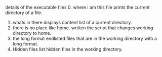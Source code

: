 details of the executable files
0. where i am
this file prints the current directory of a file.
1. whats in there
displays content list of a current directory.
2. there is no place like home.
written the script that changes working directory to home.
3. the long format
endlisted files that are in the working directory with a long format.
4. Hidden files
list hidden files in the working directory.
